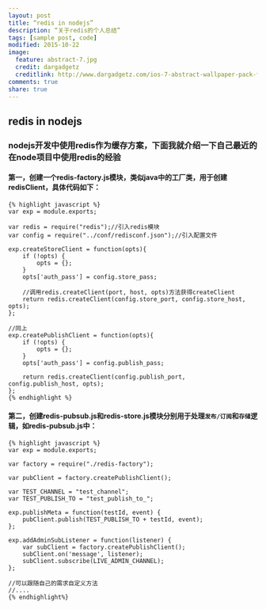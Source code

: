 ```yaml
---
layout: post
title: “redis in nodejs”
description: “关于redis的个人总结”
tags: [sample post, code]
modified: 2015-10-22
image:
  feature: abstract-7.jpg
  credit: dargadgetz
  creditlink: http://www.dargadgetz.com/ios-7-abstract-wallpaper-pack-for-iphone-5-and-ipod-touch-retina/
comments: true
share: true
---
```

## redis in nodejs

### nodejs开发中使用redis作为缓存方案，下面我就介绍一下自己最近的在node项目中使用redis的经验
#### 第一，创建一个redis-factory.js模块，类似java中的工厂类，用于创建redisClient，具体代码如下：
	{% highlight javascript %}
	var exp = module.exports;

	var redis = require("redis");//引入redis模块
	var config = require("../conf/redisconf.json");//引入配置文件
	
	exp.createStoreClient = function(opts){
		if (!opts) {
			opts = {};
		}
		opts['auth_pass'] = config.store_pass;
	
		//调用redis.createClient(port, host, opts)方法获得createClient
		return redis.createClient(config.store_port, config.store_host, opts);
	};
	
	//同上
	exp.createPublishClient = function(opts){
		if (!opts) {
			opts = {};
		}
		opts['auth_pass'] = config.publish_pass;
	
		return redis.createClient(config.publish_port, config.publish_host, opts);
	};
	{% endhighlight %}
	
#### 第二，创建redis-pubsub.js和redis-store.js模块分别用于处理`发布/订阅`和`存储`逻辑，如redis-pubsub.js中：
	
	{% highlight javascript %}
	var exp = module.exports;

	var factory = require("./redis-factory");

	var pubClient = factory.createPublishClient();
	
	var TEST_CHANNEL = "test_channel";
	var TEST_PUBLISH_TO = "test_publish_to_";
	
	exp.publishMeta = function(testId, event) {
		pubClient.publish(TEST_PUBLISH_TO + testId, event);
	};
	
	exp.addAdminSubListener = function(listener) {
		var subClient = factory.createPublishClient();
		subClient.on('message', listener);
		subClient.subscribe(LIVE_ADMIN_CHANNEL);
	};
	
	//可以跟随自己的需求自定义方法
	//....
	{% endhighlight%}